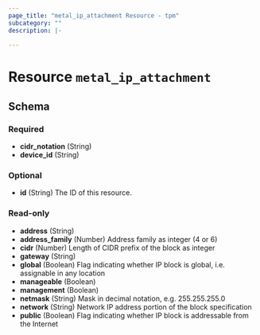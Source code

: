 ```yaml
---
page_title: "metal_ip_attachment Resource - tpm"
subcategory: ""
description: |-
  
---
```


# Resource `metal_ip_attachment`





## Schema

### Required

- **cidr_notation** (String)
- **device_id** (String)

### Optional

- **id** (String) The ID of this resource.

### Read-only

- **address** (String)
- **address_family** (Number) Address family as integer (4 or 6)
- **cidr** (Number) Length of CIDR prefix of the block as integer
- **gateway** (String)
- **global** (Boolean) Flag indicating whether IP block is global, i.e. assignable in any location
- **manageable** (Boolean)
- **management** (Boolean)
- **netmask** (String) Mask in decimal notation, e.g. 255.255.255.0
- **network** (String) Network IP address portion of the block specification
- **public** (Boolean) Flag indicating whether IP block is addressable from the Internet


